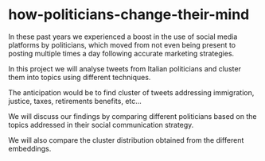 # how-politicians-change-their-mind

In these past years we experienced a boost in the use of social media platforms by politicians, which moved from not even being present to posting multiple times a day following accurate marketing strategies.

In this project we will analyse tweets from Italian politicians and cluster them into topics using different techniques.

The anticipation would be to find cluster of tweets addressing immigration, justice, taxes, retirements benefits, etc...

We will discuss our findings by comparing different politicians based on the topics addressed in their social communication strategy.

We will also compare the cluster distribution obtained from the different embeddings.